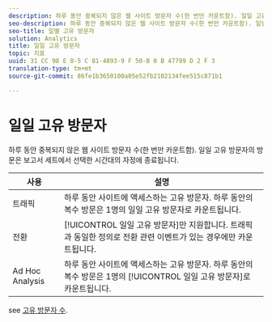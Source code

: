 ```yaml
---
description: 하루 동안 중복되지 않은 웹 사이트 방문자 수(한 번만 카운트함). 일일 고유 방문자의 방문은 보고서 세트에서 선택한 시간대의 자정에 종료됩니다.
seo-description: 하루 동안 중복되지 않은 웹 사이트 방문자 수(한 번만 카운트함). 일별 고유 방문자의 방문은 보고서 세트에서 선택한 시간대의 자정에 종료됩니다.
seo-title: 일별 고유 방문자
solution: Analytics
title: 일일 고유 방문자
topic: 지표
uuid: 31 CC 98 E 0-5 C 81-4893-9 F 50-B 0 B 47799 D 2 F 3
translation-type: tm+mt
source-git-commit: 86fe1b3650100a05e52fb2102134fee515c871b1

---
```



# 일일 고유 방문자

하루 동안 중복되지 않은 웹 사이트 방문자 수(한 번만 카운트함). 일일 고유 방문자의 방문은 보고서 세트에서 선택한 시간대의 자정에 종료됩니다.

| 사용 | 설명 |
|---|---|
| 트래픽 | 하루 동안 사이트에 액세스하는 고유 방문자. 하루 동안의 복수 방문은 1명의 일일 고유 방문자로 카운트됩니다. |
| 전환 | [!UICONTROL 일일 고유 방문자]만 지원합니다. 트래픽과 동일한 정의로 전환 관련 이벤트가 있는 경우에만 카운트됩니다. |
| Ad Hoc Analysis | 하루 동안 사이트에 액세스하는 고유 방문자. 하루 동안의 복수 방문은 1명의 [!UICONTROL 일일 고유 방문자]로 카운트됩니다. |

see [고유 방문자 수](../../../components/c-variables/c-metrics/metrics-unique-visitors.md#concept_9B3F44A4EA4E4F178FF164EF9694F88E).
